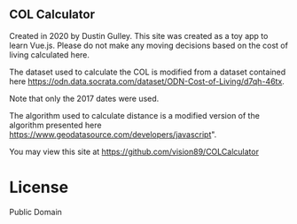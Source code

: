 ## COL Calculator

Created in 2020 by Dustin Gulley. 
This site was created as a toy app to learn Vue.js. 
Please do not make any moving decisions based on the cost of living calculated here. 

The dataset used to calculate the COL is modified from a dataset contained here https://odn.data.socrata.com/dataset/ODN-Cost-of-Living/d7qh-46tx.

Note that only the 2017 dates were used. 

The algorithm used to calculate distance is a modified version of the algorithm presented here https://www.geodatasource.com/developers/javascript".

You may view this site at https://github.com/vision89/COLCalculator

# License

Public Domain